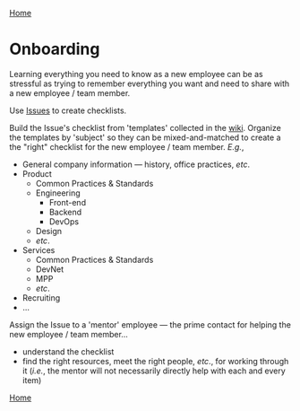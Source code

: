 [Home](README.md)

# Onboarding

Learning everything you need to know as a new employee can be as stressful as trying to remember everything you want and need to share with a new employee / team member.

Use [Issues](https://github.com/wizeservices/wize-docs/issues) to create checklists.

Build the Issue's checklist from 'templates' collected in the [wiki](https://github.com/wizeservices/wize-docs/wiki/Onboarding-Checklists). Organize the templates by 'subject' so they can be mixed-and-matched to create a the "right" checklist for the new employee / team member. _E.g._,

- General company information &mdash; history, office practices, _etc_.
- Product
  - Common Practices & Standards
  - Engineering
     - Front-end
     - Backend
     - DevOps
  - Design
  - _etc_.
- Services
  - Common Practices & Standards
  - DevNet
  - MPP
  - _etc_.
- Recruiting
- ...

Assign the Issue to a 'mentor' employee &mdash; the prime contact for helping the new employee / team member...

- understand the checklist
- find the right resources, meet the right people, _etc_., for working through it (_i.e._, the mentor will not necessarily directly help with each and every item)

[Home](README.md)